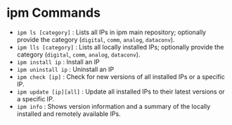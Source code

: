 # ipm Commands
- `ipm ls [category]` : Lists all IPs in ipm main repository; optionally provide the category (`digital`, `comm`, `analog`, `dataconv`).
- `ipm lls [category]` : Lists all locally installed IPs; optionally provide the category (`digital`, `comm`, `analog`, `dataconv`).
- `ipm install ip` : Install an IP
- `ipm uninstall ip` : Uninstall an IP
- `ipm check [ip]` : Check for new versions of all installed IPs or a specific IP.
- `ipm update [ip][all]` : Update all installed IPs to their latest versions or a specific IP.
- `ipm info` : Shows version information and a summary of the locally installed and remotely available IPs.
